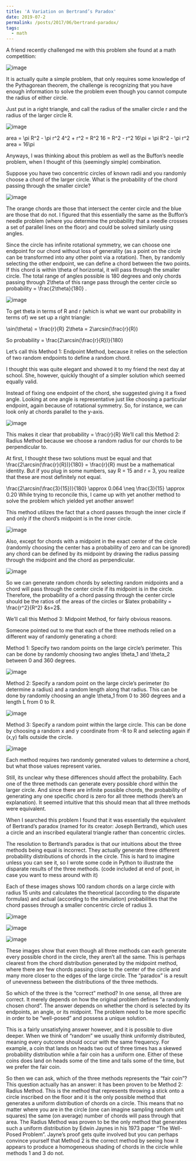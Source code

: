 ```yaml
---
title: 'A Variation on Bertrand’s Paradox'
date: 2019-07-2
permalink: /posts/2017/06/bertrand-paradox/
tags:
  - math
---
```


A friend recently challenged me with this problem she found at a math competition:


![image](https://github.com/user-attachments/assets/5ea085e5-93ff-450b-96fc-a9102e6ff927)


It is actually quite a simple problem, that only requires some knowledge of the Pythagorean theorem, the challenge is recognizing that you have enough information to solve the problem even though you cannot compute the radius of either circle.

Just put in a right triangle, and call the radius of the smaller circle r and the radius of the larger circle R.

![image](https://github.com/user-attachments/assets/57406571-99e4-46d6-b606-5ad5b8202941)


area = \pi R^2 - \pi r^2 
4^2 + r^2 = R^2 
16 = R^2 - r^2 
16\pi = \pi R^2 - \pi r^2 
area = 16\pi 

Anyways, I was thinking about this problem as well as the Buffon’s needle problem, when I thought of this (seemingly simple) combination.

Suppose you have two concentric circles of known radii and you randomly choose a chord of the larger circle. What is the probability of the chord passing through the smaller circle?


![image](https://github.com/user-attachments/assets/889d73c2-f29b-482d-a925-5b9713426ad6)


The orange chords are those that intersect the center circle and the blue are those that do not.
I figured that this essentially the same as the Buffon’s needle problem (where you determine the probability that a needle crosses a set of parallel lines on the floor) and could be solved similarly using angles.

Since the circle has infinite rotational symmetry, we can choose one endpoint for our chord without loss of generality (as a point on the circle can be transformed into any other point via a rotation). Then, by randomly selecting the other endpoint, we can define a chord between the two points. If this chord is within \theta  of horizontal, it will pass through the smaller circle. The total range of angles possible is 180 degrees and only chords passing through 2\theta  of this range pass through the center circle so probability = \frac{2\theta}{180} .


![image](https://github.com/user-attachments/assets/1e73e289-4e6e-4f67-bc1f-da6f045f002a)


To get theta in terms of R and r (which is what we want our probability in terms of) we set up a right triangle:

\sin(\theta) = \frac{r}{R} 
2\theta = 2\arcsin(\frac{r}{R}) 

So probability = \frac{2\arcsin(\frac{r}{R})}{180} 

Let’s call this Method 1: Endpoint Method, because it relies on the selection of two random endpoints to define a random chord.

I thought this was quite elegant and showed it to my friend the next day at school. She, however, quickly thought of a simpler solution which seemed equally valid.

Instead of fixing one endpoint of the chord, she suggested giving it a fixed angle. Looking at one angle is representative just like choosing a particular endpoint, again because of rotational symmetry. So, for instance, we can look only at chords parallel to the y-axis.


![image](https://github.com/user-attachments/assets/17f8e66a-58fb-4ecc-a1a7-217fbe8357d3)

This makes it clear that probability = \frac{r}{R} 
We’ll call this Method 2: Radius Method because we choose a random radius for our chords to be perpendicular to.

At first, I thought these two solutions must be equal and that \frac{2\arcsin(\frac{r}{R})}{180} = \frac{r}{R}  must be a mathematical identity. But if you plug in some numbers, say R = 15 and r = 3, you realize that these are most definitely not equal.

\frac{2\arcsin(\frac{3}{15})}{180} \approx 0.064 \neq \frac{3}{15} \approx 0.20 
While trying to reconcile this, I came up with yet another method to solve the problem which yielded yet another answer!

This method utilizes the fact that a chord passes through the inner circle if and only if the chord’s midpoint is in the inner circle.


![image](https://github.com/user-attachments/assets/99b2721e-c918-470e-9d2f-2376cf67fbf2)


Also, except for chords with a midpoint in the exact center of the circle (randomly choosing the center has a probability of zero and can be ignored) any chord can be defined by its midpoint by drawing the radius passing through the midpoint and the chord as perpendicular.

![image](https://github.com/user-attachments/assets/34dcc78e-a744-496a-aada-54d0719240e9)

So we  can generate random chords by selecting random midpoints and a chord will pass through the center circle if its midpoint is in the circle. Therefore, the probability of a chord passing through the center circle should be the ratios of the areas of the circles or $latex probability = \frac{r^2}{R^2} &s=2$.

We’ll call this Method 3: Midpoint Method, for fairly obvious reasons.

Someone pointed out to me that each of the three methods relied on a different way of randomly generating a chord:

Method 1: Specify two random points on the large circle’s perimeter. This can be done by randomly choosing two angles \theta_1  and \theta_2  between 0 and 360 degrees.


![image](https://github.com/user-attachments/assets/943727cc-967f-4a31-aac0-895b673eefd1)


Method 2: Specify a random point on the large circle’s perimeter (to determine a radius) and a random length along that radius. This can be done by randomly choosing an angle \theta_1  from 0 to 360 degrees and a length L from 0 to R.


![image](https://github.com/user-attachments/assets/53f1aec3-0adc-495b-82b3-a42a2c7812ea)

Method 3: Specify a random point within the large circle. This can be done by choosing a random x and y coordinate from -R to R and selecting again if (x,y) falls outside the circle.

![image](https://github.com/user-attachments/assets/40bd1863-6abc-4c9a-9001-7b8af978cfea)

Each method requires two randomly generated values to determine a chord, but what those values represent varies.

Still, its unclear why these differences should affect the probability. Each one of the three methods can generate every possible chord within the larger circle. And since there are infinite possible chords, the probability of generating any one specific chord is zero for all three methods (here’s an explanation). It seemed intuitive that this should mean that all three methods were equivalent.

When I searched this problem I found that it was essentially the equivalent of Bertrand’s paradox (named for its creator: Joseph Bertrand), which uses a circle and an inscribed equilateral triangle rather than concentric circles.

The resolution to Bertrand’s paradox is that our intuitions about the three methods being equal is incorrect. They actually generate three different probability distributions of chords in the circle. This is hard to imagine unless you can see it, so I wrote some code in Python to illustrate the disparate results of the three methods. (code included at end of post, in case you want to mess around with it)

Each of these images shows 100 random chords on a large circle with radius 15 units and calculates the theoretical (according to the disparate formulas) and actual (according to the simulation) probabilities that the chord passes through a smaller concentric circle of radius 3.


![image](https://github.com/user-attachments/assets/8deb23c7-ddc3-46ba-96ee-7debff89a72e)

![image](https://github.com/user-attachments/assets/afd7b4de-ed39-4a23-9185-9045cf9c8c2a)

![image](https://github.com/user-attachments/assets/8c196f52-6727-48a4-b4a9-f28b78cbf488)


These images show that even though all three methods can each generate every possible chord in the circle, they aren’t all the same. This is perhaps clearest from the chord distribution generated by the midpoint method, where there are few chords passing close to the center of the circle and many more closer to the edges of the large circle. The “paradox” is a result of unevenness between the distributions of the three methods.

So which of the three is the “correct” method?
In one sense, all three are correct. It merely depends on how the original problem defines “a randomly chosen chord”. The answer depends on whether the chord is selected by its endpoints, an angle, or its midpoint. The problem need to be more specific in order to be “well-posed” and possess a unique solution.

This is a fairly unsatisfying answer however, and it is possible to dive deeper. When we think of “random” we usually think uniformly distributed, meaning every outcome should occur with the same frequency. For example, a coin that lands on heads two out of three times has a skewed probability distribution while a fair coin has a uniform one. Either of these coins does land on heads some of the time and tails some of the time, but we prefer the fair coin.

So then we can ask, which of the three methods represents the “fair coin”?
This question actually has an answer: it has been proven to be Method 2: Radius Method. This is the method that represents throwing a stick onto a circle inscribed on the floor and it is the only possible method that generates a uniform distribution of chords on a circle. This means that no matter where you are in the circle (one can imagine sampling random unit squares) the same (on average) number of chords will pass through that area. The Radius Method was proven to be the only method that generates such a uniform distribution by Edwin Jaynes in his 1973 paper “The Well-Posed Problem”. Jayne’s proof gets quite involved but you can perhaps convince yourself that Method 2 is the correct method by seeing how it appears to produce a homogeneous shading of chords in the circle while methods 1 and 3 do not.


